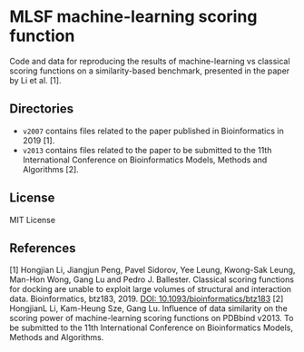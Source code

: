 # MLSF machine-learning scoring function
Code and data for reproducing the results of machine-learning vs classical scoring functions on a similarity-based benchmark, presented in the paper by Li et al. [1].

## Directories
* `v2007` contains files related to the paper published in Bioinformatics in 2019 [1].
* `v2013` contains files related to the paper to be submitted to the 11th International Conference on Bioinformatics Models, Methods and Algorithms [2].

## License
MIT License

## References
[1] Hongjian Li, Jiangjun Peng, Pavel Sidorov, Yee Leung, Kwong-Sak Leung, Man-Hon Wong, Gang Lu and Pedro J. Ballester. Classical scoring functions for docking are unable to exploit large volumes of structural and interaction data. Bioinformatics, btz183, 2019. [DOI: 10.1093/bioinformatics/btz183]
[2] HongjianL Li, Kam-Heung Sze, Gang Lu. Influence of data similarity on the scoring power of machine-learning scoring functions on PDBbind v2013. To be submitted to the 11th International Conference on Bioinformatics Models, Methods and Algorithms.

[DOI: 10.1093/bioinformatics/btz183]: https://doi.org/10.1093/bioinformatics/btz183
